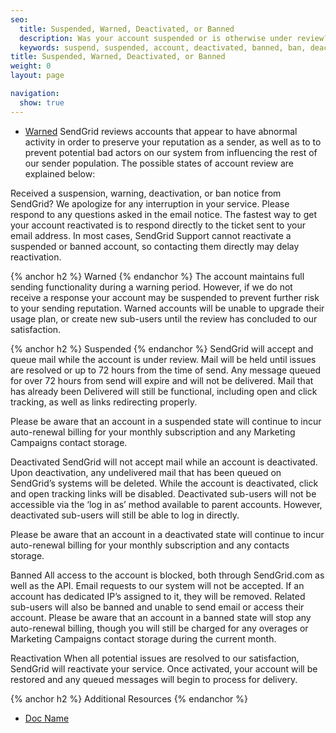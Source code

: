 ```yaml
---
seo:
  title: Suspended, Warned, Deactivated, or Banned
  description: Was your account suspended or is otherwise under review? Learn more here...
  keywords: suspend, suspended, account, deactivated, banned, ban, deactivate, warn, warning, access, compromise, reactivate, stopped, stop, reactivated, turn, frozen, under, review, deactivated, compliance
title: Suspended, Warned, Deactivated, or Banned
weight: 0
layout: page

navigation:
  show: true
---
```

- [Warned](#-Warned)
SendGrid reviews accounts that appear to have abnormal activity in order to preserve your reputation as a sender, as well as to to prevent potential bad actors on our system from influencing the rest of our sender population. The possible states of account review are explained below:

Received a suspension, warning, deactivation, or ban notice from SendGrid? We apologize for any interruption in your service. Please respond to any questions asked in the email notice. The fastest way to get your account reactivated is to respond directly to the ticket sent to your email address. In most cases, SendGrid Support cannot reactivate a suspended or banned account, so contacting them directly may delay reactivation.

{% anchor h2 %}
Warned
{% endanchor %}
The account maintains full sending functionality during a warning period. However, if we do not receive a response your account may be suspended to prevent further risk to your sending reputation. Warned accounts will be unable to upgrade their usage plan, or create new sub-users until the review has concluded to our satisfaction.

{% anchor h2 %}
Suspended
{% endanchor %}
SendGrid will accept and queue mail while the account is under review. Mail will be held until issues are resolved or up to 72 hours from the time of send. Any message queued for over 72 hours from send will expire and will not be delivered. Mail that has already been Delivered will still be functional, including open and click tracking, as well as links redirecting properly. 

Please be aware that an account in a suspended state will continue to incur auto-renewal billing for your monthly subscription and any Marketing Campaigns contact storage.

Deactivated
SendGrid will not accept mail while an account is deactivated. Upon deactivation, any undelivered mail that has been queued on SendGrid’s systems will be deleted. While the account is deactivated, click and open tracking links will be disabled. Deactivated sub-users will not be accessible via the ‘log in as’ method available to parent accounts. However, deactivated sub-users will still be able to log in directly. 

Please be aware that an account in a deactivated state will continue to incur auto-renewal billing for your monthly subscription and any contacts storage.

Banned
All access to the account is blocked, both through SendGrid.com as well as the API. Email requests to our system will not be accepted. If an account has dedicated IP’s assigned to it, they will be removed. Related sub-users will also be banned and unable to send email or access their account. Please be aware that an account in a banned state will stop any auto-renewal billing, though you will still be charged for any overages or Marketing Campaigns contact storage during the current month.

Reactivation
When all potential issues are resolved to our satisfaction, SendGrid will reactivate your service. Once activated, your account will be restored and any queued messages will begin to process for delivery.

{% anchor h2 %}
Additional Resources
{% endanchor %}

- [Doc Name]({{root_url}}/User_Guide/Marketing_Campaigns/design_editor.html#-Using-Custom-HTML)
